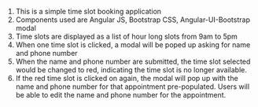 1. This is a simple time slot booking application
2. Components used are Angular JS, Bootstrap CSS, Angular-UI-Bootstrap modal
3. Time slots are displayed as a list of hour long slots from 9am to 5pm
4. When one time slot is clicked, a modal will be poped up asking for name and phone number
5. When the name and phone number are submitted, the time slot selected would be changed to red, indicating the time slot is no longer available.
6. If the red time slot is clicked on again, the modal will pop up with the name and phone number for that appointment pre-populated. Users will be able to edit the name and phone number for the appointment.